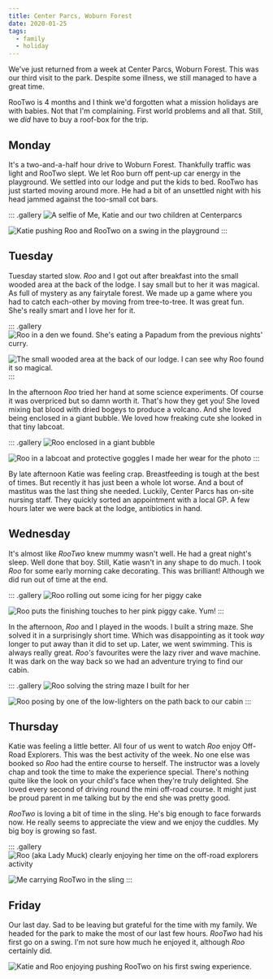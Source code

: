 ```yaml
---
title: Center Parcs, Woburn Forest
date: 2020-01-25
tags:
  - family
  - holiday
---
```

We've just returned from a week at Center Parcs, Woburn Forest. This was our third visit to the park. Despite some illness, we still managed to have a great time.

RooTwo is 4 months and I think we'd forgotten what a mission holidays are with babies. Not that I'm complaining. First world problems and all that. Still, we *did* have to buy a roof-box for the trip. 

## Monday

It's a two-and-a-half hour drive to Woburn Forest. Thankfully traffic was light and RooTwo slept. We let Roo burn off pent-up car energy in the playground. We settled into our lodge and put the kids to bed. RooTwo has just started moving around more. He had a bit of an unsettled night with his head jammed against the too-small cot bars. 

::: .gallery
![A selfie of Me, Katie and our two children at Centerparcs](roos.jpg)

![Katie pushing Roo and RooTwo on a swing in the playground](playground2.jpg)
:::

## Tuesday

Tuesday started slow. *Roo* and I got out after breakfast into the small wooded area at the back of the lodge. I say small but to her it was magical. As full of mystery as any fairytale forest. We made up a game where you had to catch each-other by moving from tree-to-tree. It was great fun. She's really smart and I love her for it. 

::: .gallery
![Roo in a den we found. She's eating a Papadum from the previous nights' curry.](woods1.jpg)

![The small wooded area at the back of our lodge. I can see why Roo found it so magical.](woods2.jpg)
:::

In the afternoon *Roo* tried her hand at some science experiments. Of course it was overpriced but so damn worth it. That's how they get you! She loved mixing bat blood with dried bogeys to produce a volcano. And she loved being enclosed in a giant bubble. We loved how freaking cute she looked in that tiny labcoat.

::: .gallery
![Roo enclosed in a giant bubble](science1.jpg)

![Roo in a labcoat and protective goggles I made her wear for the photo](science2.jpg)
:::

By late afternoon Katie was feeling crap. Breastfeeding is tough at the best of times. But recently it has just been a whole lot worse. And a bout of mastitus was the last thing she needed. Luckily, Center Parcs has on-site nursing staff. They quickly sorted an appointment with a local GP. A few hours later we were back at the lodge, antibiotics in hand. 

## Wednesday

It's almost like *RooTwo* knew mummy wasn't well. He had a great night's sleep. Well done that boy. Still, Katie wasn't in any shape to do much. I took *Roo* for some early morning cake decorating. This was brilliant! Although we did run out of time at the end. 

::: .gallery
![Roo rolling out some icing for her piggy cake](cakes1.jpg)

![Roo puts the finishing touches to her pink piggy cake. Yum!](cakes2.jpg)
:::

In the afternoon, *Roo* and I played in the woods. I built a string maze. She solved it in a surprisingly short time. Which was disappointing as it took *way* longer to put away than it did to set up. Later, we went swimming. This is always really great. *Roo's* favourites were the lazy river and wave machine. It was dark on the way back so we had an adventure trying to find our cabin.

::: .gallery
![Roo solving the string maze I built for her](stringmaze.jpg)

![Roo posing by one of the low-lighters on the path back to our cabin](nightwalk.jpg)
:::

## Thursday

Katie was feeling a little better. All four of us went to watch *Roo* enjoy Off-Road Explorers. This was the best activity of the week. No one else was booked so *Roo* had the entire course to herself. The instructor was a lovely chap and took the time to make the experience special. There's nothing quite like the look on your child's face when they're truly delighted. She loved every second of driving round the mini off-road course. It might just be proud parent in me talking but by the end she was pretty good. 

*RooTwo* is loving a bit of time in the sling. He's big enough to face forwards now. He really seems to appreciate the view and we enjoy the cuddles. My big boy is growing so fast.

::: .gallery
![Roo (aka Lady Muck) clearly enjoying her time on the off-road explorers activity](ladymuck.jpg)

![Me carrying RooTwo in the sling](meandtheboy.jpg)
:::

## Friday

Our last day. Sad to be leaving but grateful for the time with my family. We headed for the park to make the most of our last few hours. *RooTwo* had his first go on a swing. I'm not sure how much he enjoyed it, although *Roo* certainly did. 

![Katie and Roo enjoying pushing RooTwo on his first swing experience.](rootwoswing.jpg)